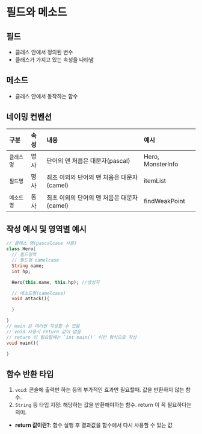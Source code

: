 # 필드와 메소드

## 필드
- 클래스 안에서 정의된 변수
- 클래스가 가지고 있는 속성을 나타냄

## 메소드
- 클래스 안에서 동작하는 함수

## 네이밍 컨벤션
| 구분 | 속성 | 내용 | 예시 |
| :--- | :--- | :--- | :--- |
| `클래스명` | 명사 | 단어의 맨 처음은 대문자(pascal) | Hero, MonsterInfo |
| `필드명` | 명사 | 최초 이외의 단어의 맨 처음은 대문자(camel) | itemList |
| `메소드명` | 동사 | 최초 이외의 단어의 맨 처음은 대문자(camel) | findWeakPoint |

## 작성 예시 및 영역별 예시
```dart
// 클래스 명(pascalcase 사용)
class Hero{
  // 필드영역
  // 필드명 camelcase
  String name;
  int hp;

  Hero(this.name, this.hp); //생성자

  // 메소드명(camelcase)
  void attack(){

  }

}
// main 은 여러번 작성할 수 있음
// void 사용시 return 값이 없음
// return 이 필요할때는 `int main()` 이런 형식으로 작성
void main(){

}
```

## 함수 반환 타입
1. `void`: 콘솔에 출력만 하는 등의 부가적인 효과만 필요할때. 값을 반환하지 않는 함수.
2. `String` 등 타입 지정: 해당하는 값을 반환해야하는 함수. return 이 꼭 필요하다는 의미.

* **return 값이란?**: 함수 실행 후 결과값을 함수에서 다시 사용할 수 있는 값